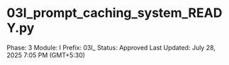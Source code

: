 # 03I_prompt_caching_system_READY.py

Phase: 3
Module: I
Prefix: 03I_
Status: Approved
Last Updated: July 28, 2025 7:05 PM (GMT+5:30)

